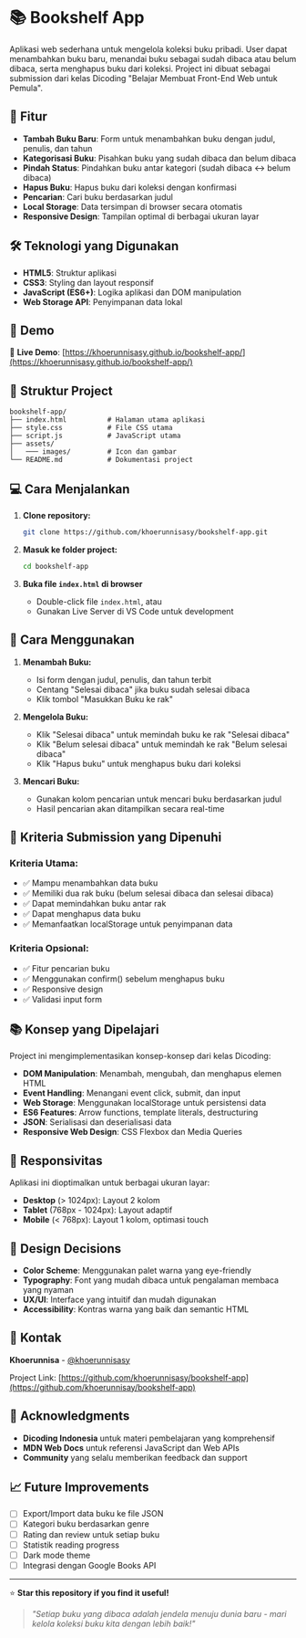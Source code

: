 # 📚 Bookshelf App

Aplikasi web sederhana untuk mengelola koleksi buku pribadi. User dapat menambahkan buku baru, menandai buku sebagai sudah dibaca atau belum dibaca, serta menghapus buku dari koleksi. Project ini dibuat sebagai submission dari kelas Dicoding "Belajar Membuat Front-End Web untuk Pemula".

## 🌟 Fitur

- **Tambah Buku Baru**: Form untuk menambahkan buku dengan judul, penulis, dan tahun
- **Kategorisasi Buku**: Pisahkan buku yang sudah dibaca dan belum dibaca
- **Pindah Status**: Pindahkan buku antar kategori (sudah dibaca ↔ belum dibaca)
- **Hapus Buku**: Hapus buku dari koleksi dengan konfirmasi
- **Pencarian**: Cari buku berdasarkan judul
- **Local Storage**: Data tersimpan di browser secara otomatis
- **Responsive Design**: Tampilan optimal di berbagai ukuran layar

## 🛠️ Teknologi yang Digunakan

- **HTML5**: Struktur aplikasi
- **CSS3**: Styling dan layout responsif
- **JavaScript (ES6+)**: Logika aplikasi dan DOM manipulation
- **Web Storage API**: Penyimpanan data lokal

## 🚀 Demo

🔗 **Live Demo**: [https://khoerunnisasy.github.io/bookshelf-app/](https://khoerunnisasy.github.io/bookshelf-app/)

## 📁 Struktur Project

```
bookshelf-app/
├── index.html          # Halaman utama aplikasi
├── style.css           # File CSS utama
├── script.js           # JavaScript utama
├── assets/
│   ─── images/         # Icon dan gambar
└── README.md           # Dokumentasi project
```

## 💻 Cara Menjalankan

1. **Clone repository:**
   ```bash
   git clone https://github.com/khoerunnisasy/bookshelf-app.git
   ```

2. **Masuk ke folder project:**
   ```bash
   cd bookshelf-app
   ```

3. **Buka file `index.html` di browser**
   - Double-click file `index.html`, atau
   - Gunakan Live Server di VS Code untuk development

## 📖 Cara Menggunakan

1. **Menambah Buku:**
   - Isi form dengan judul, penulis, dan tahun terbit
   - Centang "Selesai dibaca" jika buku sudah selesai dibaca
   - Klik tombol "Masukkan Buku ke rak"

2. **Mengelola Buku:**
   - Klik "Selesai dibaca" untuk memindah buku ke rak "Selesai dibaca"
   - Klik "Belum selesai dibaca" untuk memindah ke rak "Belum selesai dibaca"
   - Klik "Hapus buku" untuk menghapus buku dari koleksi

3. **Mencari Buku:**
   - Gunakan kolom pencarian untuk mencari buku berdasarkan judul
   - Hasil pencarian akan ditampilkan secara real-time

## 🎯 Kriteria Submission yang Dipenuhi

### Kriteria Utama:
- ✅ Mampu menambahkan data buku
- ✅ Memiliki dua rak buku (belum selesai dibaca dan selesai dibaca)
- ✅ Dapat memindahkan buku antar rak
- ✅ Dapat menghapus data buku
- ✅ Memanfaatkan localStorage untuk penyimpanan data

### Kriteria Opsional:
- ✅ Fitur pencarian buku
- ✅ Menggunakan confirm() sebelum menghapus buku
- ✅ Responsive design
- ✅ Validasi input form

## 📚 Konsep yang Dipelajari

Project ini mengimplementasikan konsep-konsep dari kelas Dicoding:
- **DOM Manipulation**: Menambah, mengubah, dan menghapus elemen HTML
- **Event Handling**: Menangani event click, submit, dan input
- **Web Storage**: Menggunakan localStorage untuk persistensi data
- **ES6 Features**: Arrow functions, template literals, destructuring
- **JSON**: Serialisasi dan deserialisasi data
- **Responsive Web Design**: CSS Flexbox dan Media Queries

## 📱 Responsivitas

Aplikasi ini dioptimalkan untuk berbagai ukuran layar:
- **Desktop** (> 1024px): Layout 2 kolom
- **Tablet** (768px - 1024px): Layout adaptif
- **Mobile** (< 768px): Layout 1 kolom, optimasi touch

## 🎨 Design Decisions

- **Color Scheme**: Menggunakan palet warna yang eye-friendly
- **Typography**: Font yang mudah dibaca untuk pengalaman membaca yang nyaman
- **UX/UI**: Interface yang intuitif dan mudah digunakan
- **Accessibility**: Kontras warna yang baik dan semantic HTML

## 📧 Kontak

**Khoerunnisa** - [@khoerunnisasy](https://github.com/khoerunnisasy)

Project Link: [https://github.com/khoerunnisasy/bookshelf-app](https://github.com/khoerunnisay/bookshelf-app)

## 🙏 Acknowledgments

- **Dicoding Indonesia** untuk materi pembelajaran yang komprehensif
- **MDN Web Docs** untuk referensi JavaScript dan Web APIs
- **Community** yang selalu memberikan feedback dan support

## 📈 Future Improvements

- [ ] Export/Import data buku ke file JSON
- [ ] Kategori buku berdasarkan genre
- [ ] Rating dan review untuk setiap buku
- [ ] Statistik reading progress
- [ ] Dark mode theme
- [ ] Integrasi dengan Google Books API

---

⭐ **Star this repository if you find it useful!**

> *"Setiap buku yang dibaca adalah jendela menuju dunia baru - mari kelola koleksi buku kita dengan lebih baik!"*
